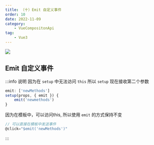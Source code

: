 ```yaml
---
title: （十）Emit 自定义事件
order: 10
date: 2022-11-09
category:
    - VueCompositonApi
tag: 
    - Vue3
---
```


![](https://image.zswei.xyz/img/202211121817662.webp)

## Emit 自定义事件
:::info 说明
因为在 `setup` 中无法访问 `this` 所以 `setup` 现在接收第二个参数

```js
emit: ['newMethods']
setup(props, { emit }) {
    emit('newmethods')
}
```

因为在模板中，可以访问this, 所以使用 `emit` 的方式保持不变
```js
// 可以直接在模板中发送事件
@click="$emit('newMethods')"
```
:::